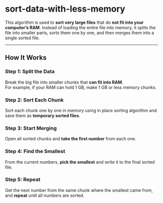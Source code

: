 # sort-data-with-less-memory


This algorithm is used to **sort very large files** that do **not fit into your computer’s RAM**. Instead of loading the entire file into memory, it splits the file into smaller parts, sorts them one by one, and then merges them into a single sorted file.

---

## How It Works 

### Step 1: Split the Data
Break the big file into smaller chunks that **can fit into RAM**.  
For example, if your RAM can hold 1 GB, make 1 GB or less memory chunks.

### Step 2: Sort Each Chunk
Sort each chunk one by one in memory using in place sorting algorithm and save them as **temporary sorted files**.

### Step 3: Start Merging
Open all sorted chunks and **take the first number** from each one.

### Step 4: Find the Smallest
From the current numbers, **pick the smallest** and write it to the final sorted file.

### Step 5: Repeat
Get the next number from the same chunk where the smallest came from, and **repeat** until all numbers are sorted.






